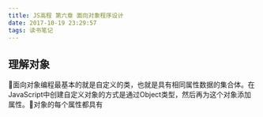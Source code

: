 ```yaml
---
title: JS高程 第六章 面向对象程序设计
date: 2017-10-19 23:29:57
tags: 读书笔记
---
```


## 理解对象

面向对象编程最基本的就是自定义的类，也就是具有相同属性数据的集合体。在JavaScript中创建自定义对象的方式是通过Object类型，然后再为这个对象添加属性。对象的每个属性都具有